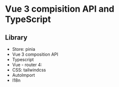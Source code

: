 # Vue 3 compisition API and TypeScript

## Library
- Store: pinia
- Vue 3 composition API
- Typescript
- Vue - router 4: 
- CSS: tailwindcss
- AutoImport
- I18n


